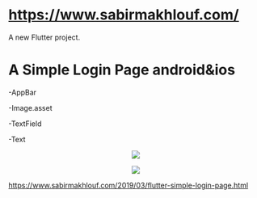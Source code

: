 # https://www.sabirmakhlouf.com/

A new Flutter project.

# A Simple Login Page android&ios

-AppBar

-Image.asset

-TextField

-Text



<p align="center"><img src="https://1.bp.blogspot.com/-oPKhinFjJaY/XIpmzmnGXCI/AAAAAAAAAFw/3lPSF_PjSW4nVUWDZ0hI3Tk-MSPYcNgAACLcBGAs/s320/Screenshot_2019-03-14-01-48-32.png"></p>

<p align="center"><img src="https://4.bp.blogspot.com/-cVodlzcebhA/XIpmzgZ76iI/AAAAAAAAAFs/4cVmKZApvjsmXmJPjcJw1P_nhUaq7Lh1QCLcBGAs/s320/Screenshot_2019-03-14-01-49-13.png"></p>






https://www.sabirmakhlouf.com/2019/03/flutter-simple-login-page.html




